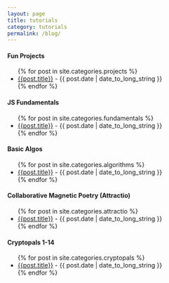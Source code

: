 ```yaml
---
layout: page
title: tutorials
category: tutorials
permalink: /blog/
---
```


#### Fun Projects
<ul>
  {% for post in site.categories.projects %}
    <li><a href="{{ site.baseurl }}{{ post.url }}">{{post.title}}</a> - <time datetime="{{ post.date | date: "%Y-%m-%d" }}">{{ post.date | date_to_long_string }}</time></li>
  {% endfor %}
</ul>

#### JS Fundamentals
<ul>
  {% for post in site.categories.fundamentals %}
    <li><a href="{{ site.baseurl }}{{ post.url }}">{{post.title}}</a> - <time datetime="{{ post.date | date: "%Y-%m-%d" }}">{{ post.date | date_to_long_string }}</time></li>
  {% endfor %}
</ul>

#### Basic Algos
<ul>
  {% for post in site.categories.algorithms %}
    <li><a href="{{ site.baseurl }}{{ post.url }}">{{post.title}}</a> - <time datetime="{{ post.date | date: "%Y-%m-%d" }}">{{ post.date | date_to_long_string }}</time></li>
  {% endfor %}
</ul>

#### Collaborative Magnetic Poetry (Attractio)
<ul>
  {% for post in site.categories.attractio %}
    <li><a href="{{ site.baseurl }}{{ post.url }}">{{post.title}}</a> - <time datetime="{{ post.date | date: "%Y-%m-%d" }}">{{ post.date | date_to_long_string }}</time></li>
  {% endfor %}
</ul>

#### Cryptopals 1-14
<ul>
  {% for post in site.categories.cryptopals %}
    <li><a href="{{ site.baseurl }}{{ post.url }}">{{post.title}}</a> - <time datetime="{{ post.date | date: "%Y-%m-%d" }}">{{ post.date | date_to_long_string }}</time></li>
  {% endfor %}
</ul>
